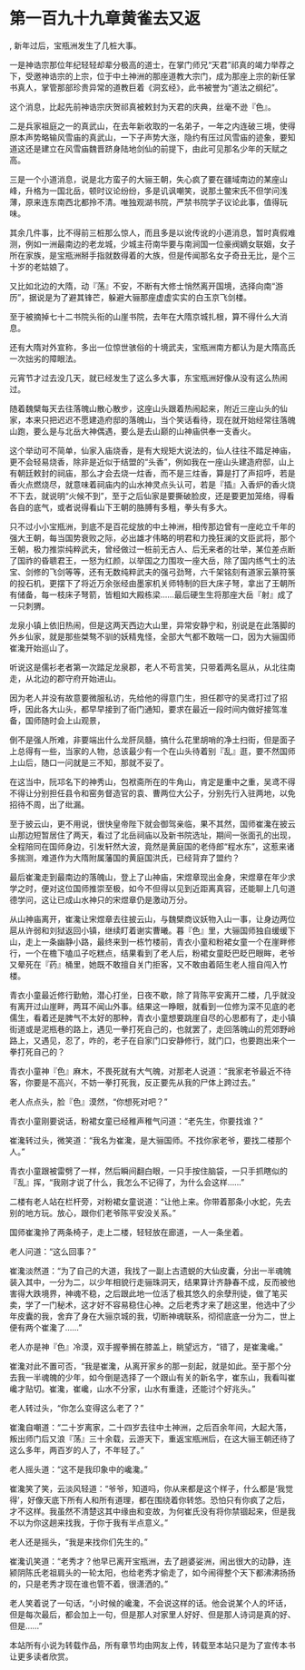 # 第一百九十九章黄雀去又返
,  新年过后，宝瓶洲发生了几桩大事。
   一是神诰宗那位年纪轻轻却辈分极高的道士，在掌门师兄“天君”祁真的竭力举荐之下，受邀神诰宗的上宗，位于中土神洲的那座道教大宗门，成为那座上宗的新任掌书真人，掌管那部珍贵异常的道教巨着《洞玄经》，此书被誉为“道法之纲纪”。
   这个消息，比起先前神诰宗庆贺祁真被敕封为天君的庆典，丝毫不逊『色』。
   二是兵家祖庭之一的真武山，在去年新收取的一名弟子，一年之内连破三境，使得原本声势略输风雪庙的真武山，一下子声势大涨，隐约有压过风雪庙的迹象，要知道这还是建立在风雪庙魏晋跻身陆地剑仙的前提下，由此可见那名少年的天赋之高。
   三是一个小道消息，说是北方蛮子的大骊王朝，失心疯了要在疆域南边的某座山峰，升格为一国北岳，顿时议论纷纷，多是讥讽嘲笑，说那土鳖宋氏不但学问浅薄，原来连东南西北都拎不清。唯独观湖书院，严禁书院学子议论此事，值得玩味。
   其余几件事，比不得前三桩那么惊人，而且多是以讹传讹的小道消息，暂时真假难测，例如一洲最南边的老龙城，少城主苻南华要与南涧国一位豪阀嫡女联姻，女子所在家族，是宝瓶洲掰手指就数得着的大族，但是传闻那名女子奇丑无比，是个三十岁的老姑娘了。
   又比如北边的大隋，动『荡』不安，不断有大修士悄然离开国境，选择向南“游历”，据说是为了避其锋芒，躲避大骊那座虚虚实实的白玉京飞剑楼。
   至于被摘掉七十二书院头衔的山崖书院，去年在大隋京城扎根，算不得什么大消息。
   还有大隋对外宣称，多出一位惊世骇俗的十境武夫，宝瓶洲南方都认为是大隋高氏一次拙劣的障眼法。
   元宵节才过去没几天，就已经发生了这么多大事，东宝瓶洲好像从没有这么热闹过。
   随着魏檗每天去往落魄山散心散步，这座山头跟着热闹起来，附近三座山头的仙家，本来只把迟迟不愿建造府邸的落魄山，当个笑话看待，现在就开始经常往落魄山跑，要么是与北岳大神偶遇，要么是去山巅的山神庙供奉一支香火。
   这个举动可不简单，仙家入庙烧香，是有大规矩大说法的，仙人往往不踏足神庙，更不会轻易烧香，除非是近似于结盟的“头香”，例如我在一座山头建造府邸，山上有朝廷敕封的祠庙，那么才会去烧一炷香，而不是三炷香，算是打了声招呼，若是香火点燃烧尽，就意味着祠庙内的山水神灵点头认可，若是『插』入香炉的香火烧不下去，就说明“火候不到”，至于之后仙家是要撕破脸皮，还是要更加笼络，得看各自的底气，或者说得看山下王朝的胳膊有多粗，拳头有多大。
   只不过小小宝瓶洲，到底不是百花绽放的中土神洲，相传那边曾有一座屹立千年的强大王朝，每当国势衰败之际，必出雄才伟略的明君和力挽狂澜的文臣武将，那个王朝，极力推崇纯粹武夫，曾经做过一桩前无古人、后无来者的壮举，某位差点断了国祚的昏聩君王，一怒为红颜，以举国之力围攻一座大岳，除了国内练气士的法宝、剑修的飞剑等等，还有无数纯粹武夫的强弓劲弩，六千架铭刻有道家云篆符箓的投石机，更摆下了将近万余张经由墨家机关师特制的巨大床子弩，拿出了王朝所有储备，每一枝床子弩箭，皆粗如大殿栋梁……最后硬生生将那座大岳『射』成了一只刺猬。
   龙泉小镇上依旧热闹，但是这两天西边大山里，异常安静宁和，别说是在此落脚的外乡仙家，就是那些桀骜不驯的妖精鬼怪，全部大气都不敢喘一口，因为大骊国师崔瀺开始巡山了。
   听说这是儒衫老者第一次踏足龙泉郡，老人不苟言笑，只带着两名扈从，从北往南走，从北边的郡守府开始进山。
   因为老人并没有故意要微服私访，先给他的得意门生，担任郡守的吴鸢打过了招呼，因此各大山头，都早早接到了衙门通知，要求在最近一段时间内做好接驾准备，国师随时会上山观景，
   倒不是强人所难，非要端出什么龙肝凤髓，搞什么花里胡哨的净土扫街，但是面子上总得有一些，当家的人物，总该最少有一个在山头待着别『乱』逛，要不然国师上山后，随口一问就是三不知，那就不妥了。
   在这当中，阮邛名下的神秀山，包袱斋所在的牛角山，肯定是重中之重，吴鸢不得不得让分别担任县令和窑务督造官的袁、曹两位大公子，分别先行入驻两地，以免招待不周，出了纰漏。
   至于披云山，更不用说，很快皇帝陛下就会御驾亲临，果不其然，国师崔瀺在披云山那边短暂居住了两天，看过了北岳祠庙以及新书院选址，期间一张面孔的出现，全程陪同在国师身边，引发轩然大波，竟然是黄庭国的老侍郎“程水东”，这惹来诸多揣测，难道作为大隋附属藩国的黄庭国洪氏，已经背弃了盟约？
   最后崔瀺走到最南边的落魄山，登上了山神庙，宋煜章现出金身，宋煜章在年少求学之时，便对这位国师推崇至极，如今不但得以见到近距离真容，还能聊上几句道德学问，这让已成山水神只的宋煜章仍是激动万分。
   从山神庙离开，崔瀺让宋煜章去往披云山，与魏檗商议妖物入山一事，让身边两位扈从许弱和刘狱返回小镇，继续盯着谢实曹曦。暮『色』里，大骊国师独自缓缓下山，走上一条幽静小路，最终来到一栋竹楼前，青衣小童和粉裙女童一个在崖畔修行，一个在檐下嗑瓜子吃糕点，结果看到了老人后，粉裙女童眨巴眨巴眼眸，老爷又晕死在『药』桶里，她既不敢擅自关门拒客，又不敢由着陌生老人擅自闯入竹楼。
   青衣小童最近修行勤勉，潜心打坐，日夜不歇，除了背陈平安离开二楼，几乎就没有离开过山崖畔，两耳不闻山外事。结果这一睁眼，就看到一位修为深不见底的老儒生，看着还是脾气不太好的那种，青衣小童想要跳崖自尽的心思都有了，走小镇街道或是泥瓶巷的路上，遇见一拳打死自己的，也就罢了，走回落魄山的荒郊野岭路上，又遇见，忍了，咋的，老子在自家门口安静修行，就门口，也要跑出来个一拳打死自己的？
   青衣小童神『色』麻木，不畏死就有大气魄，对那老人说道：“我家老爷最近不待客，你要是不高兴，不妨一拳打死我，反正要先从我的尸体上跨过去。”
   老人点点头，脸『色』漠然，“你想死对吧？”
   青衣小童刚要说话，粉裙女童已经稚声稚气问道：“老先生，你要找谁？”
   崔瀺转过头，微笑道：“我名为崔瀺，是大骊国师。不找你家老爷，要找二楼那个人。”
   青衣小童跟被雷劈了一样，然后瞬间翻白眼，一只手按住脑袋，一只手抓瞎似的『乱』挥，“我刚才说了什么，我怎么不记得了，为什么会这样……”
   二楼有老人站在栏杆旁，对粉裙女童说道：“让他上来。你带着那条小水蛇，先去别的地方玩。放心，跟你们老爷陈平安没关系。”
   国师崔瀺拎了两条椅子，走上二楼，轻轻放在廊道，一人一条坐着。
   老人问道：“这么回事？”
   崔瀺淡然道：“为了自己的大道，我找了一副上古遗蜕的大仙皮囊，分出一半魂魄装入其中，一分为二，以少年相貌行走骊珠洞天，结果算计齐静春不成，反而被他害得大跌境界，神魂不稳，之后跟此地一位活了极其悠久的余孽刑徒，做了笔买卖，学了一门秘术，这才好不容易稳住心神。之后老秀才来了趟这里，他选中了少年皮囊的我，舍弃了身在大骊京城的我，切断神魂联系，彻彻底底一分为二，世上便有两个崔瀺了……”
   老人亦是神『色』冷漠，双手握拳搁在膝盖上，眺望远方，“错了，是崔瀺巉。”
   崔瀺对此不置可否，“我是崔瀺，从离开家乡的那一刻起，就是如此。至于那个分去我一半魂魄的少年，如今倒是选择了一个跟山有关的新名字，崔东山，我看叫崔巉才贴切。崔瀺，崔巉，山水不分家，山水有重逢，还能讨个好兆头。”
   老人转过头，“你怎么变得这么老了？”
   崔瀺自嘲道：“二十岁离家，二十四岁去往中土神洲，之后百余年间，大起大落，叛出师门后又浪『荡』三十余载，云游天下，重返宝瓶洲后，在这大骊王朝还待了这么多年，两百岁的人了，不年轻了。”
   老人摇头道：“这不是我印象中的巉瀺。”
   崔瀺笑了笑，云淡风轻道：“爷爷，知道吗，你从来都是这个样子，什么都是‘我觉得’，好像天底下所有人和所有道理，都在围绕着你转悠。恐怕只有你疯了之后，才不这样。我虽然不清楚这其中缘由和变故，为何崔氏没有将你禁锢起来，但是我不以为你这趟来找我，于你于我有半点意义。”
   老人还是摇头，“我是来找你们先生的。”
   崔瀺讥笑道：“老秀才？他早已离开宝瓶洲，去了趟婆娑洲，闹出很大的动静，连颍阴陈氏老祖肩头的一轮太阳，也给老秀才偷走了，如今闹得整个天下都沸沸扬扬的，只是老秀才现在谁也管不着，很潇洒的。”
   老人笑着说了一句话，“小时候的巉瀺，不会说这样的话。他会说某个人的坏话，但是每次最后，都会加上一句，但是那人对家里人好好、但是那人诗词是真的好、但是……”
  本站所有小说为转载作品，所有章节均由网友上传，转载至本站只是为了宣传本书让更多读者欣赏。